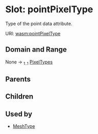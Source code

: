 
# Slot: pointPixelType

Type of the point data attribute.

URI: [wasm:pointPixelType](https://w3id.org/itk/wasmpointPixelType)


## Domain and Range

None &#8594;  <sub>1..1</sub> [PixelTypes](PixelTypes.md)

## Parents


## Children


## Used by

 * [MeshType](MeshType.md)
